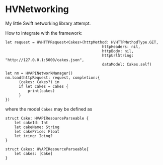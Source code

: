 # HVNetworking
My little Swift networking library attempt. 

How to integrate with the framework:
```
let request = HVHTTPRequest<Cakes>(httpMethod: HVHTTPMethodType.GET,
                                           httpHeaders: nil,
                                           httpBody: nil,
                                           httpUrlString: "http://127.0.0.1:5000/cakes.json",
                                           dataModel: Cakes.self)

let nm = HVAPINetworkManager()
nm.load(httpRequest: request, completion:{
      (cakes: Cakes?) in
      if let cakes = cakes {
          print(cakes)
      }
})
```

where the model `Cakes` may be defined as

```
struct Cake: HVAPIResourceParseable {
    let cakeId: Int
    let cakeName: String
    let cakePrice: Float
    let icing: Icing?
}

struct Cakes: HVAPIResourceParseable{
    let cakes: [Cake]
}
```


